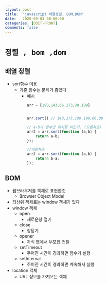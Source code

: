 ```yaml
---
layout: post
title:  "javascript 배열정렬, BOM,DOM"
date:   2020-09-03 00:00:00
categories: [DDIT-FRONT]
comments: false
---
```


# `정렬 , bom ,dom`

## 배열 정렬
- sort함수 이용
    - 기존 함수는 문제가 좀있다
        - 예시
            ```javascript
            arr = [190,143,66,173,88,189]
          
            
            arr.sort() // 143,173,189,190,66,88
          
            // a-b가 양수면 위치를 바꾼다. (오름차순)
            arr2 = arr.sort(function (a,b) {
                return a-b;
            });

            //내림차순            
            arr2 = arr.sort(function (a,b) {
                return b-a;
            });
          
            ```

## BOM
- 웹브라우저를 객체로 표현한것
    - Browser Object Model
- 최상위 객체로는 window 객체가 있다  
- window 객체
    - open
        - 새로운창 열기
    - close
        - 창닫기
    - opener
        - 자식 웹에서 부모웹 전달  
    - setTimeout
        - 주어진 시간이 경과하면 함수가 실행
    - setInterval
        - 주어진 시간이 경과하면 계속해서 실행
- location 객체
    - URL 정보를 가져오는 객체
              